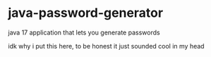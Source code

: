 # java-password-generator
java 17 application that lets you generate passwords

idk why i put this here, to be honest it just sounded cool in my head
